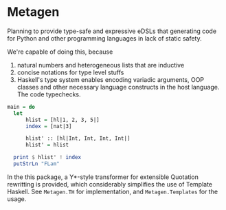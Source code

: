 # Metagen

Planning to provide type-safe and expressive eDSLs that generating code for Python and other programming languages in lack of static safety.

We're capable of doing this, because
1. natural numbers and heterogeneous lists that are inductive
2. concise notations for type level stuffs
3. Haskell's type system enables encoding variadic arguments, OOP classes and other necessary language constructs in the host language. The code typechecks.

```haskell
main = do
  let
      hlist = [hl|1, 2, 3, 5|]
      index = [nat|3]

      hlist' :: [hl|Int, Int, Int, Int|]
      hlist' = hlist

  print $ hlist' ! index
  putStrLn "FLam"
```

In the this package, a Y*-style transformer for extensible Quotation rewritting is provided, which considerably simplifies the use of Template Haskell. See `Metagen.TH` for implementation, and `Metagen.Templates` for the usage.
